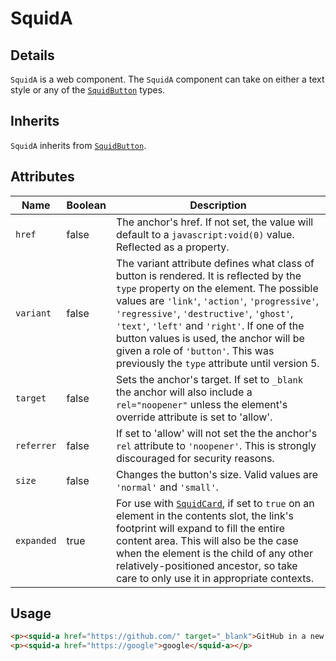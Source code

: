 # SquidA

## Details

`SquidA` is a web component. The `SquidA` component can take on either a text style or any of the [`SquidButton`](../squid-button) types.

## Inherits

`SquidA` inherits from [`SquidButton`](../squid-button).

## Attributes

| Name        | Boolean      | Description                                       |
|-------------|--------------|---------------------------------------------------|
| `href`      | false        | The anchor's href. If not set, the value will default to a `javascript:void(0)` value. Reflected as a property. |
| `variant`      | false        | The variant attribute defines what class of button is rendered. It is reflected by the `type` property on the element. The possible values are `'link'`, `'action'`, `'progressive'`, `'regressive'`, `'destructive'`, `'ghost'`, `'text'`, `'left'` and `'right'`. If one of the button values is used, the anchor will be given a role of `'button'`. This was previously the `type` attribute until version 5. |
| `target`    | false        | Sets the anchor's target. If set to `_blank` the anchor will also include a `rel="noopener"` unless the element's override attribute is set to 'allow'. |
| `referrer`  | false        | If set to 'allow' will not set the the anchor's `rel` attribute to `'noopener'`. This is strongly discouraged for security reasons. |
| `size`      | false        | Changes the button's size. Valid values are `'normal'` and `'small'`. |
| `expanded`  | true         | For use with [`SquidCard`](../squid-card), if set to `true` on an element in the contents slot, the link's footprint will expand to fill the entire content area. This will also be the case when the element is the child of any other relatively-positioned ancestor, so take care to only use it in appropriate contexts. |

## Usage

```html
<p><squid-a href="https://github.com/" target="_blank">GitHub in a new tab</squid-a></p>
<p><squid-a href="https://google">google</squid-a></p>
```
